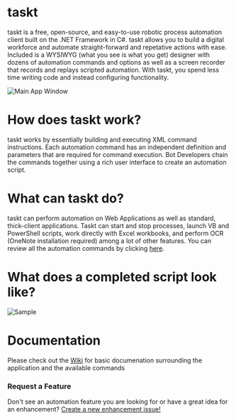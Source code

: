 
# taskt
taskt is a free, open-source, and easy-to-use robotic process automation client built on the .NET Framework in C#.  taskt allows you to build a digital workforce and automate straight-forward and repetative actions with ease.  Included is a WYSIWYG (what you see is what you get) designer with dozens of automation commands and options as well as a screen recorder that records and replays scripted automation. With taskt, you spend less time writing code and instead configuring functionality.

![Main App Window](https://i.imgur.com/BbaGB75.png)

# How does taskt work?
taskt works by essentially building and executing XML command instructions.  Each automation command has an independent definition and parameters that are required for command execution.  Bot Developers chain the commands together using a rich user interface to create an automation script.

# What can taskt do?
taskt can perform automation on Web Applications as well as standard, thick-client applications.  Taskt can start and stop processes, launch VB and PowerShell scripts, work directly with Excel workbooks, and perform OCR (OneNote installation required) among a lot of other features.  You can review all the automation commands by clicking [here](https://github.com/saucepleez/taskt/wiki/Automation-Commands).

# What does a completed script look like?
![Sample](https://i.imgur.com/zMJ9UuV.png)

# Documentation
Please check out the [Wiki](https://github.com/saucepleez/taskt/wiki) for basic documenation surrounding the application and the available commands

### Request a Feature
Don't see an automation feature you are looking for or have a great idea for an enhancement?  [Create a new enhancement issue!](https://github.com/saucepleez/taskt/issues/new)
